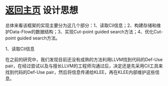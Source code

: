[返回主页](../README.md)
设计思想
=========================
总体来看该框架的实现主要分为这几个部分：1、读取Cil信息；2、构建存储和维护Data-Flow的数据结构；3、实现Cut-point guided search方法；4、优化Cut-point guided search方法。

1、读取Cil信息

在之前的研究中，我们发现目前还没有成熟的方法利用LLVM找到代码的Def-Use pair，在经过尝试以及与擅长LLVM的工程师沟通过后，决定还是先采用Cil工具来找到代码的Def-Use pair，然后将信息传递给KLEE，再在KLEE内部维护这些信息。